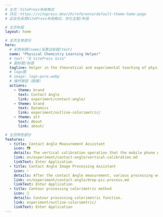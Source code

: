 ```yaml
---
# 主页：VitePress布局格式
# 详见：https://vitepress.dev/zh/reference/default-theme-home-page
# 此处先采用VitePress布局格式，优化主题/布局

# 主页布局
layout: home

# 主页主体部分
hero:
  # 彩色标题(name)及黑白标题(text)
  name: "Physical Chemistry Learning Helper"
  # text: "A VitePress Site"
  # 副标题/标语
  tagline: Helper in the theoretical and experimental teaching of physical chemistry.
  # logo图
  # image: logo-pure.webp
  # 操作按钮（链接）
  actions:
    - theme: brand
      text: Contact Angle
      link: experiment/contact-angle/
    - theme: brand
      text: Dynamics
      link: experiment/outline-colorimetric/
    - theme: alt
      text: About
      link: about/

# 主页特性部分
features:
  - title: Contact Angle Measurement Assistant
    icon: 📷
    details: The vertical calibration operation that the mobile phone needs to perform before the contact Angle measurement.
    link: en/experiment/contact-angle/vertical-calibration.md
    linkText: Enter Application
  - title: Contact Angle Image Processing Assistant
    icon: 💦
    details: After the contact Angle measurement, various processing works need to be carried out on the image to finally obtain the contact Angle data.
    link: en/experiment/contact-angle/drop-pic-process.md
    linkText: Enter Application
  - title: Contour processing colorimetric method
    icon: 🎨
    details: Contour processing colorimetric function.
    link: experiment/outline-colorimetric/
    linkText: Enter Application
---
```


